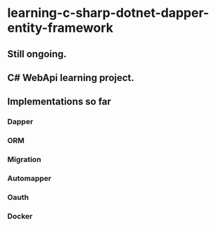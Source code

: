 # learning-c-sharp-dotnet-dapper-entity-framework

## Still ongoing.
## C# WebApi learning project.


## Implementations so far
### Dapper
### ORM
### Migration
### Automapper
### Oauth
### Docker
